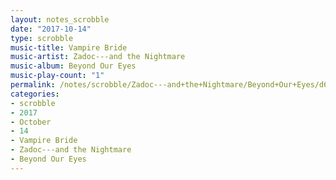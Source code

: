 ```yaml
---
layout: notes_scrobble
date: "2017-10-14"
type: scrobble
music-title: Vampire Bride
music-artist: Zadoc---and the Nightmare
music-album: Beyond Our Eyes
music-play-count: "1"
permalink: /notes/scrobble/Zadoc---and+the+Nightmare/Beyond+Our+Eyes/d67dcf849358451ecb615c6a38dcb40ccc954c2d.html
categories:
- scrobble
- 2017
- October
- 14
- Vampire Bride
- Zadoc---and the Nightmare
- Beyond Our Eyes
---
```

